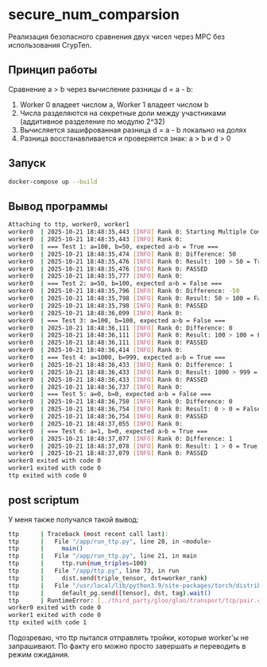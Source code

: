 # secure_num_comparsion
Реализация безопасного сравнения двух чисел через MPC без использования CrypTen.

## Принцип работы
Сравнение a > b через вычисление разницы d = a - b:

1. Worker 0 владеет числом a, Worker 1 владеет числом b
2. Числа разделяются на секретные доли между участниками (аддитивное разделение по модулю 2^32)
3. Вычисляется зашифрованная разница d = a - b локально на долях
4. Разница восстанавливается и проверяется знак: a > b и d > 0

## Запуск

```bash
docker-compose up --build
```

## Вывод программы

```bash
Attaching to ttp, worker0, worker1
worker0  | 2025-10-21 18:48:35,443 [INFO] Rank 0: Starting Multiple Comparison Tests
worker0  | 2025-10-21 18:48:35,443 [INFO] Rank 0: 
worker0  | === Test 1: a=100, b=50, expected a>b = True ===
worker0  | 2025-10-21 18:48:35,474 [INFO] Rank 0: Difference: 50
worker0  | 2025-10-21 18:48:35,476 [INFO] Rank 0: Result: 100 > 50 = True
worker0  | 2025-10-21 18:48:35,476 [INFO] Rank 0: PASSED
worker0  | 2025-10-21 18:48:35,777 [INFO] Rank 0: 
worker0  | === Test 2: a=50, b=100, expected a>b = False ===
worker0  | 2025-10-21 18:48:35,796 [INFO] Rank 0: Difference: -50
worker0  | 2025-10-21 18:48:35,798 [INFO] Rank 0: Result: 50 > 100 = False
worker0  | 2025-10-21 18:48:35,798 [INFO] Rank 0: PASSED
worker0  | 2025-10-21 18:48:36,099 [INFO] Rank 0: 
worker0  | === Test 3: a=100, b=100, expected a>b = False ===
worker0  | 2025-10-21 18:48:36,111 [INFO] Rank 0: Difference: 0
worker0  | 2025-10-21 18:48:36,111 [INFO] Rank 0: Result: 100 > 100 = False
worker0  | 2025-10-21 18:48:36,111 [INFO] Rank 0: PASSED
worker0  | 2025-10-21 18:48:36,414 [INFO] Rank 0: 
worker0  | === Test 4: a=1000, b=999, expected a>b = True ===
worker0  | 2025-10-21 18:48:36,433 [INFO] Rank 0: Difference: 1
worker0  | 2025-10-21 18:48:36,433 [INFO] Rank 0: Result: 1000 > 999 = True
worker0  | 2025-10-21 18:48:36,433 [INFO] Rank 0: PASSED
worker0  | 2025-10-21 18:48:36,737 [INFO] Rank 0: 
worker0  | === Test 5: a=0, b=0, expected a>b = False ===
worker0  | 2025-10-21 18:48:36,750 [INFO] Rank 0: Difference: 0
worker0  | 2025-10-21 18:48:36,754 [INFO] Rank 0: Result: 0 > 0 = False
worker0  | 2025-10-21 18:48:36,754 [INFO] Rank 0: PASSED
worker0  | 2025-10-21 18:48:37,055 [INFO] Rank 0: 
worker0  | === Test 6: a=1, b=0, expected a>b = True ===
worker0  | 2025-10-21 18:48:37,077 [INFO] Rank 0: Difference: 1
worker0  | 2025-10-21 18:48:37,078 [INFO] Rank 0: Result: 1 > 0 = True
worker0  | 2025-10-21 18:48:37,079 [INFO] Rank 0: PASSED
worker0 exited with code 0
worker1 exited with code 0
ttp exited with code 0
```

## post scriptum

У меня также получался такой вывод:

```bash
ttp      | Traceback (most recent call last):
ttp      |   File "/app/run_ttp.py", line 28, in <module>
ttp      |     main()
ttp      |   File "/app/run_ttp.py", line 21, in main
ttp      |     ttp.run(num_triples=100)
ttp      |   File "/app/ttp.py", line 73, in run
ttp      |     dist.send(triple_tensor, dst=worker_rank)
ttp      |   File "/usr/local/lib/python3.9/site-packages/torch/distributed/distributed_c10d.py", line 1295, in send
ttp      |     default_pg.send([tensor], dst, tag).wait()
ttp      | RuntimeError: [../third_party/gloo/gloo/transport/tcp/pair.cc:598] Connection closed by peer [172.20.0.4]:7873
worker0 exited with code 0
worker1 exited with code 0
ttp exited with code 1
```

Подозреваю, что ttp пытался отправлять тройки, которые worker'ы не запрашивают. По факту его можно просто завершать и переводить в режим ожидания.
